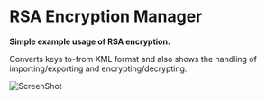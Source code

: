 # RSA Encryption Manager

**Simple example usage of RSA encryption.**

Converts keys to-from XML format and also shows the handling of importing/exporting and encrypting/decrypting.

![ScreenShot](https://media.discordapp.net/attachments/880236478091911198/993568360472260779/unknown.png)
